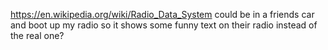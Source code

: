 https://en.wikipedia.org/wiki/Radio_Data_System
could be in a friends car and boot up my radio so it shows some funny text on their radio instead of the real one?
